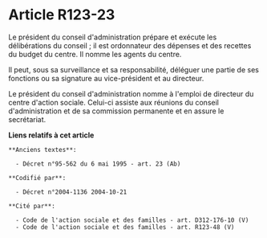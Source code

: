 # Article R123-23

Le président du conseil d'administration prépare et exécute les délibérations du conseil ; il est ordonnateur des dépenses et
des recettes du budget du centre. Il nomme les agents du centre.

Il peut, sous sa surveillance et sa responsabilité, déléguer une partie de ses fonctions ou sa signature au vice-président et
au directeur.

Le président du conseil d'administration nomme à l'emploi de directeur du centre d'action sociale. Celui-ci assiste aux
réunions du conseil d'administration et de sa commission permanente et en assure le secrétariat.

**Liens relatifs à cet article**

	**Anciens textes**:

	  - Décret n°95-562 du 6 mai 1995 - art. 23 (Ab)

	**Codifié par**:

	  - Décret n°2004-1136 2004-10-21

	**Cité par**:

	  - Code de l'action sociale et des familles - art. D312-176-10 (V)
	  - Code de l'action sociale et des familles - art. R123-48 (V)
